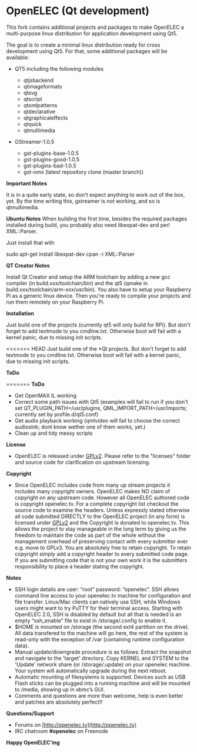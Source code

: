 # OpenELEC (Qt development)

This fork contains additional projects and packages to make OpenELEC a multi-purpose
linux distribution for application development using Qt5.

The goal is to create a minimal linux distribution ready for cross development using Qt5.
For that, some additional packages will be available:

- QT5 including the following modules
   - qtjsbackend
   - qtimageformats
   - qtsvg
   - qtscript
   - qtxmlpatterns
   - qtdeclarative
   - qtgraphicaleffects
   - qtquick
   - qtmultimedia

- GStreamer-1.0.5
   - gst-plugins-base-1.0.5
   - gst-plugins-good-1.0.5
   - gst-plugins-bad-1.0.5
   - gst-omx (latest repository clone (master branch))

**Important Notes**

It is in a quite early state, so don't expect anything to work out of the box, yet. By the time writing this, gstreamer is not working, and so is qtmultimedia.

**Ubuntu Notes**
When building the first time, besides the required packages installed during build, you probably also need libexpat-dev and perl XML::Parser.

Just install that with

sudo apt-get install libexpat-dev
cpan -i XML::Parser

**QT Creator Notes**

Install Qt Creator and setup the ARM toolchain by adding a new gcc compiler (in build.xxx/toolchain/bin) and the qt5 (qmake in build.xxx/toolchain/arm-xxx/usr/bin). You also have to setup your Raspberry Pi as a generic linux device. Then you're ready to compile your projects and run them remotely on your Raspberry Pi.

**Installation**

Just build one of the projects (currently qt5 will only build for RPi). But don't forget to add textmode to you cmdline.txt. Otherwise boot will fail with a kernel panic, due to missing init scripts.

<<<<<<< HEAD
Just build one of the \*Qt projects. But don't forget to add textmode to you cmdline.txt.
Otherwise boot will fail with a kernel panic, due to missing init scripts.

**ToDo**

=======
**ToDo**

- Get OpenMAX IL working
- Correct some path issues with Qt5 (examples will fail to run if you don't set QT_PLUGIN_PATH=/usr/plugins, QML_IMPORT_PATH=/usr/imports; currently set by profile.d/qt5.conf)
- Get audio playback working (qmlvideo will fail to choose the correct audiosink; dont know wether one of them works, yet.)
- Clean up and tidy messy scripts

**License**

* OpenELEC is released under [GPLv2](http://www.gnu.org/licenses/gpl-2.0.html). Please refer to the "licenses" folder and 
  source code for clarification on upstream licensing.

**Copyright**

* Since OpenELEC includes code from many up stream projects it includes many 
  copyright owners. OpenELEC makes NO claim of copyright on any upstream code. 
  However all OpenELEC authored code is copyright openelec.tv.
  For a complete copyright list checkout the source code to examine the headers.
  Unless expressly stated otherwise all code submitted DIRECTLY to the OpenELEC 
  project (in any form) is licensed under [GPLv2](http://www.gnu.org/licenses/gpl-2.0.html) and the Copyright is donated to 
  openelec.tv.
  This allows the project to stay manageable in the long term by giving us the
  freedom to maintain the code as part of the whole without the management 
  overhead of preserving contact with every submitter ever e.g. move to GPLv3.
  You are absolutely free to retain copyright. To retain copyright simply add a 
  copyright header to every submitted code page.
  If you are submitting code that is not your own work it is the submitters 
  responsibility to place a header stating the copyright. 

**Notes**

* SSH login details are user: “root” password: “openelec”.
  SSH allows command line access to your openelec.tv machine for configuration
  and file transfer. Linux/Mac clients can natively use SSH, while Windows
  users might want to try PuTTY for their terminal access.
  Starting with OpenELEC 2.0, SSH is disabled by default but all that is needed
  is an empty “ssh_enable” file to exist in /storage/.config to enable it.
* $HOME is mounted on /storage (the second ext4 partition on the drive). 
  All data transfered to the machine will go here, the rest of the system is
  read-only with the exception of /var (containing runtime configuration data).
* Manual update/downgrade procedure is as follows:
  Extract the snapshot and navigate to the 'target' directory.
  Copy KERNEL and SYSTEM to the 'Update' network share (or /storage/.update) on
  your openelec machine. Your system will automatically upgrade during the 
  next reboot.
* Automatic mounting of filesystems is supported. Devices such as USB Flash 
  sticks can be plugged into a running machine and will be mounted to /media,
  showing up in xbmc’s GUI.
* Comments and questions are more than welcome, help is even better and patches 
  are absolutely perfect!!

**Questions/Support**

* Forums on [http://openelec.tv](http://openelec.tv)
* IRC chatroom **#openelec** on Freenode

**Happy OpenELEC'ing**
